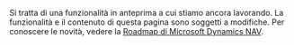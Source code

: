 Si tratta di una funzionalità in anteprima a cui stiamo ancora lavorando. La funzionalità e il contenuto di questa pagina sono soggetti a modifiche. Per conoscere le novità, vedere la [Roadmap di Microsoft Dynamics NAV](https://go.microsoft.com/fwlink/?linkid=842139).